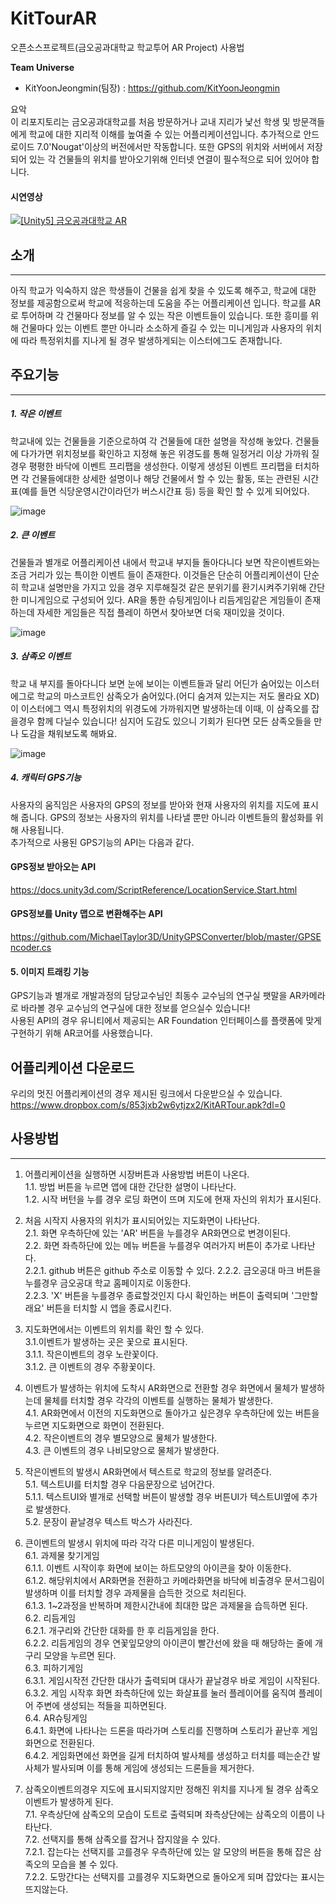 # KitTourAR
오픈소스프로젝트(금오공과대학교 학교투어 AR Project) 사용법

**Team Universe**
- KitYoonJeongmin(팀장) : https://github.com/KitYoonJeongmin

요악  
이 리포지토리는 금오공과대학교를 처음 방문하거나 교내 지리가 낯선 학생 및 방문객들에게 학교에 대한 지리적 이해를 높여줄 수 있는 어플리케이션입니다. 추가적으로 안드로이드 7.0'Nougat'이상의 버전에서만 작동합니다. 또한 GPS의 위치와 서버에서 저장되어 있는 각 건물들의 위치를 받아오기위해 인터넷 연결이 필수적으로 되어 있어야 합니다.

#### 시연영상  
[![[Unity5] 금오공과대학교 AR](http://img.youtube.com/vi/fs6GoU8HAss/0.jpg)](https://www.youtube.com/watch?v=fs6GoU8HAss)


## 소개
***
아직 학교가 익숙하지 않은 학생들이 건물을 쉽게 찾을 수 있도록 해주고, 학교에 대한 정보를 제공함으로써 학교에 적응하는데 도움을 주는 어플리케이션 입니다. 학교를 AR로 투어하며 각 건물마다 정보를 알 수 있는 작은 이벤트들이 있습니다. 또한 흥미를 위해 건물마다 있는 이벤트 뿐만 아니라 소소하게 즐길 수 있는 미니게임과 사용자의 위치에 따라 특정위치를 지나게 될 경우 발생하게되는 이스터에그도 존재합니다.

## 주요기능
***
##### 1. 작은 이벤트  
 학교내에 있는 건물들을 기준으로하여 각 건물들에 대한 설명을 작성해 놓았다. 건물들에 다가가면 위치정보를 확인하고 지정해 놓은 위경도를 통해 일정거리 이상 가까워 질 경우 평평한 바닥에 이벤트 프리팹을 생성한다. 이렇게 생성된 이벤트 프리팹을 터치하면 각 건물들에대한 상세한 설명이나 해당 건물에서 할 수 있는 활동, 또는 관련된 시간표(예를 들면 식당운영시간이라던가 버스시간표 등) 등을 확인 할 수 있게 되어있다.  
 
 ![image](https://user-images.githubusercontent.com/37210406/206257596-1d836181-6a84-46e0-8921-3410503edd49.png)  
   
##### 2. 큰 이벤트  
 건물들과 별개로 어플리케이션 내에서 학교내 부지들 돌아다니다 보면 작은이벤트와는 조금 거리가 있는 특이한 이벤트 들이 존재한다. 이것들은 단순히 어플리케이션이 단순히 학교내 설명만을 가지고 있을 경우 지루해질것 같은 분위기를 환기시켜주기위해 간단한 미니게임으로 구성되어 있다. AR을 통한 슈팅게임이나 리듬게임같은 게임들이 존재하는데 자세한 게임들은 직접 플레이 하면서 찾아보면 더욱 재미있을 것이다.  
   
![image](https://user-images.githubusercontent.com/37210406/206258068-306c5c7e-f029-4e06-a1fb-0cc0ea147e9f.png)  
  
##### 3. 삼족오 이벤트  
 학교 내 부지를 돌아다니다 보면 눈에 보이는 이벤트들과 달리 어딘가 숨어있는 이스터에그로 학교의 마스코트인 삼족오가 숨어있다.(어디 숨겨져 있는지는 저도 몰라요 XD) 이 이스터에그 역시 특정위치의 위경도에 가까워지면 발생하는데 이때, 이 삼족오를 잡을경우 함께 다닐수 있습니다! 심지어 도감도 있으니 기회가 된다면 모든 삼족오들을 만나 도감을 채워보도록 해봐요.  
   
![image](https://user-images.githubusercontent.com/37210406/206258255-1b8f2c7c-346f-4536-a121-5bc1c2ac8ab5.png)  
  
##### 4. 캐릭터 GPS기능  
 사용자의 움직임은 사용자의 GPS의 정보를 받아와 현재 사용자의 위치를 지도에 표시해 줍니다. GPS의 정보는 사용자의 위치를 나타낼 뿐만 아니라 이벤트들의 활성화를 위해 사용됩니다.  
 추가적으로 사용된 GPS기능의 API는 다음과 같다.  
  #### GPS정보 받아오는 API  
 https://docs.unity3d.com/ScriptReference/LocationService.Start.html  
  #### GPS정보를 Unity 맵으로 변환해주는 API  
 https://github.com/MichaelTaylor3D/UnityGPSConverter/blob/master/GPSEncoder.cs  
  
#### 5. 이미지 트래킹 기능  
 GPS기능과 별개로 개발과정의 담당교수님인 최동수 교수님의 연구실 팻말을 AR카메라로 바라볼 경우 교수님의 연구실에 대한 정보를 얻으실수 있습니다!  
 사용된 API의 경우 유니티에서 제공되는 AR Foundation 인터페이스를 플랫폼에 맞게 구현하기 위해 AR코어를 사용했습니다.
  
  
## 어플리케이션 다운로드  
 우리의 멋진 어플리케이션의 경우 제시된 링크에서 다운받으실 수 있습니다.  
  https://www.dropbox.com/s/853jxb2w6ytjzx2/KitARTour.apk?dl=0  
  
## 사용방법  
***
1. 어플리케이션을 실행하면 시장버튼과 사용방법 버튼이 나온다.  
 1.1. 방법 버튼을 누르면 앱에 대한 간단한 설명이 나타난다.  
 1.2. 시작 버턴을 누를 경우 로딩 화면이 뜨며 지도에 현재 자신의 위치가 표시된다.  
  
2. 처음 시작지 사용자의 위치가 표시되어있는 지도화면이 나타난다.  
 2.1. 화면 우측하단에 있는 'AR' 버튼을 누를경우 AR화면으로 변경이된다.  
 2.2. 화면 좌측하단에 있는 메뉴 버튼을 누를경우 여러가지 버튼이 추가로 나타난다.  
    2.2.1. github 버튼은 github 주소로 이동할 수 있다.
    2.2.2. 금오공대 마크 버튼을 누를경우 금오공대 학교 홈페이지로 이동한다.  
    2.2.3. 'X' 버튼을 누를경우 종료할것인지 다시 확인하는 버튼이 출력되며 '그만할래요' 버튼을 터치할 시 앱을 종료시킨다.  
  
3. 지도화면에서는 이벤트의 위치를 확인 할 수 있다.  
 3.1.이벤트가 발생하는 곳은 꽃으로 표시된다.  
    3.1.1. 작은이벤트의 경우 노란꽃이다.  
    3.1.2. 큰 이벤트의 경우 주황꽃이다.  
  
4. 이벤트가 발생하는 위치에 도착시 AR화면으로 전환할 경우 화면에서 물체가 발생하는데 물체를 터치할 경우 각각의 이벤트를 실행하는 물체가 발생한다.  
 4.1. AR화면에서 이전의 지도화면으로 돌아가고 싶은경우 우측하단에 있는 버튼을 누르면 지도화면으로 화면이 전환된다.  
 4.2. 작은이벤트의 경우 별모양으로 물체가 발생한다.  
 4.3. 큰 이벤트의 경우 나비모양으로 물체가 발생한다.  
  
5. 작은이벤트의 발생시 AR화면에서 텍스트로 학교의 정보를 알려준다.  
 5.1. 텍스트UI를 터치할 경우 다음문장으로 넘어간다.  
    5.1.1. 텍스트UI와 별개로 선택할 버튼이 발생할 경우 버튼UI가 텍스트UI옆에 추가로 발생한다.  
 5.2. 문장이 끝날경우 텍스트 박스가 사라진다.  
  
6. 큰이벤트의 발생시 위치에 따라 각각 다른 미니게임이 발생된다.  
 6.1. 과제물 찾기게임  
    6.1.1. 이벤트 시작이후 화면에 보이는 하트모양의 아이콘을 찾아 이동한다.  
    6.1.2. 해당위치에서 AR화면을 전환하고 카메라화면을 바닥에 비출경우 문서그림이 발생하며 이를 터치할 경우 과제물을 습득한 것으로 처리된다.  
    6.1.3. 1~2과정을 반복하며 제한시간내에 최대한 많은 과제물을 습득하면 된다.  
 6.2. 리듬게임  
    6.2.1. 개구리와 간단한 대화를 한 후 리듬게임을 한다.  
    6.2.2. 리듬게임의 경우 연꽃잎모양의 아이콘이 빨간선에 왔을 때 해당하는 줄에 개구리 모양을 누르면 된다.  
 6.3. 피하기게임  
    6.3.1. 게임시작전 간단한 대사가 출력되며 대사가 끝날경우 바로 게임이 시작된다.  
    6.3.2. 게임 시작후 화면 좌측하단에 있는 화살표를 눌러 플레이어를 움직여 플레이어 주변에 생성되는 적들을 피하면된다.  
 6.4. AR슈팅게임  
    6.4.1. 화면에 나타나는 드론을 따라가며 스토리를 진행하며 스토리가 끝난후 게임화면으로 전환된다.  
    6.4.2. 게임화면에선 화면을 길게 터치하여 발사체를 생성하고 터치를 떼는순간 발사체가 발사되며 이를 통해 게임에 생성되는 드론들을 제거한다.  
  
7. 삼족오이벤트의경우 지도에 표시되지않지만 정해진 위치를 지나게 될 경우 삼족오 이벤트가 발생하게 된다.  
 7.1. 우측상단에 삼족오의 모습이 도트로 출력되며 좌측상단에는 삼족오의 이름이 나타난다.  
 7.2. 선택지를 통해 삼족오를 잡거나 잡지않을 수 있다.  
    7.2.1. 잡는다는 선택지를 고를경우 우측하단에 있는 알 모양의 버튼을 통해 잡은 삼족오의 모습을 볼 수 있다.  
    7.2.2. 도망간다는 선택지를 고를경우 지도화면으로 돌아오게 되며 잡았다는 표시는 뜨지않는다.  
